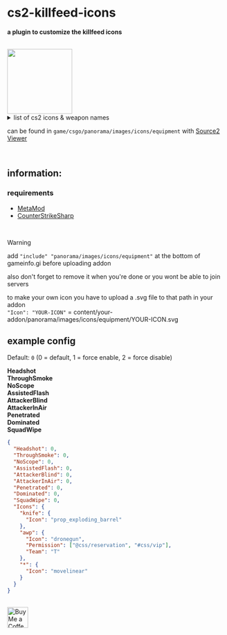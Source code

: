 # cs2-killfeed-icons
**a plugin to customize the killfeed icons**

<br>

<img src="https://github.com/user-attachments/assets/db91d07e-2550-4bf2-b5c2-e4a0f4002873" width="150">

<br>

<details>
<summary>list of cs2 icons & weapon names</summary>
ak47<br>
ammobox<br>
ammobox_threepack<br>
armor<br>
armor_helmet<br>
assaultsuit<br>
assaultsuit_helmet_only<br>
aug<br>
awp<br>
axe<br>
bayonet<br>
bizon<br>
breachcharge<br>
breachcharge_projectile<br>
bumpmine<br>
c4<br>
clothing_hands<br>
controldrone<br>
customplayer<br>
cz75a<br>
deagle<br>
decoy<br>
defuser<br>
disconnect<br>
diversion<br>
dronegun<br>
elite<br>
famas<br>
firebomb<br>
fists<br>
fiveseven<br>
flair0<br>
flashbang<br>
flashbang_assist<br>
frag_grenade<br>
g3sg1<br>
galilar<br>
glock<br>
grenadepack<br>
grenadepack2<br>
hammer<br>
healthshot<br>
heavy_armor<br>
hegrenade<br>
helmet<br>
hkp2000<br>
incgrenade<br>
inferno<br>
kevlar<br>
knife<br>
knife_bowie<br>
knife_butterfly<br>
knife_canis<br>
knife_cord<br>
knife_css<br>
knife_falchion<br>
knife_flip<br>
knife_gut<br>
knife_gypsy_jackknife<br>
knife_karambit<br>
knife_kukri<br>
knife_m9_bayonet<br>
knife_outdoor<br>
knife_push<br>
knife_skeleton<br>
knife_stiletto<br>
knife_survival_bowie<br>
knife_t<br>
knife_tactical<br>
knife_twinblade<br>
knife_ursus<br>
knife_widowmaker<br>
knifegg<br>
m4a1<br>
m4a1_silencer<br>
m4a1_silencer_off<br>
m249<br>
mac10<br>
mag7<br>
melee<br>
molotov<br>
mp5sd<br>
mp7<br>
mp9<br>
negev<br>
nova<br>
p90<br>
p250<br>
p2000<br>
planted_c4<br>
planted_c4_survival<br>
prop_exploding_barrel<br>
radarjammer<br>
revolver<br>
sawedoff<br>
scar20<br>
sg556<br>
shield<br>
smokegrenade<br>
snowball<br>
spanner<br>
spray0<br>
ssg08<br>
stomp_damage<br>
tablet<br>
tagrenade<br>
taser<br>
tec9<br>
tripwirefire<br>
tripwirefire_projectile<br>
ump45<br>
usp_silencer<br>
usp_silencer_off<br>
xm1014<br>
zone_repulsor<br>
</details>

can be found in `game/csgo/panorama/images/icons/equipment` with [Source2 Viewer](https://valveresourceformat.github.io/) <br>


<br>

## information:

### requirements
- [MetaMod](https://github.com/alliedmodders/metamod-source)
- [CounterStrikeSharp](https://github.com/roflmuffin/CounterStrikeSharp)

<br>

> [!WARNING]
> add `"include" "panorama/images/icons/equipment"` at the bottom of gameinfo.gi before uploading addon
>
> also don't forget to remove it when you're done or you wont be able to join servers

to make your own icon you have to upload a .svg file to that path in your addon <br>
`"Icon": "YOUR-ICON"` = content/your-addon/panorama/images/icons/equipment/YOUR-ICON.svg

## example config

Default: `0` (0 = default, 1 = force enable, 2 = force disable)

**Headshot** <br>
**ThroughSmoke** <br>
**NoScope** <br>
**AssistedFlash** <br>
**AttackerBlind** <br>
**AttackerInAir** <br>
**Penetrated** <br>
**Dominated** <br>
**SquadWipe** <br>

```json
{
  "Headshot": 0,
  "ThroughSmoke": 0,
  "NoScope": 0,
  "AssistedFlash": 0,
  "AttackerBlind": 0,
  "AttackerInAir": 0,
  "Penetrated": 0,
  "Dominated": 0,
  "SquadWipe": 0,
  "Icons": {
    "knife": {
      "Icon": "prop_exploding_barrel"
    },
    "awp": {
      "Icon": "dronegun",
      "Permission": ["@css/reservation", "#css/vip"],
      "Team": "T"
    },
    "*": {
      "Icon": "movelinear"
    }
  }
}
```

<br> <a href="https://ko-fi.com/exkludera" target="blank"><img src="https://cdn.ko-fi.com/cdn/kofi5.png" height="48px" alt="Buy Me a Coffee at ko-fi.com"></a>
